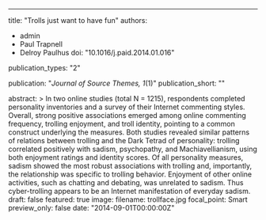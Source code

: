 ---
title: "Trolls just want to have fun"
authors:
  - admin
  - Paul Trapnell
  - Delroy Paulhus
doi: "10.1016/j.paid.2014.01.016"

publication_types: "2"

publication: "*Journal of Source Themes, 1*(1)"
publication_short: ""

abstract: >
  In two online studies (total N = 1215), respondents completed personality
  inventories and a survey of their Internet commenting styles. Overall, strong
  positive associations emerged among online commenting frequency, trolling
  enjoyment, and troll identity, pointing to a common construct underlying the
  measures. Both studies revealed similar patterns of relations between trolling
  and the Dark Tetrad of personality: trolling correlated positively with
  sadism, psychopathy, and Machiavellianism, using both enjoyment ratings and
  identity scores. Of all personality measures, sadism showed the most robust
  associations with trolling and, importantly, the relationship was specific to
  trolling behavior. Enjoyment of other online activities, such as chatting and
  debating, was unrelated to sadism. Thus cyber-trolling appears to be an
  Internet manifestation of everyday sadism.
draft: false
featured: true
image:
  filename: trollface.jpg
  focal_point: Smart
  preview_only: false
date: "2014-09-01T00:00:00Z"
